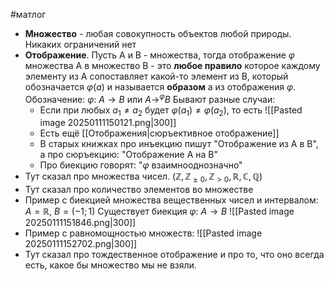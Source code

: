 #матлог 
- **Множество** - любая совокупность объектов любой природы. Никаких ограничений нет
- **Отображение**. Пусть A и B - множества, тогда отображение $\varphi$ множества A в множество B - это **любое правило** которое каждому элементу из A сопоставляет какой-то элемент из B, который обозначается $\varphi(a)$ и называется **образом** a из отображения $\varphi$.
	Обозначение:
		$\varphi: \ A \to B$ или $A \to^{\varphi} B$
	Бывают разные случаи:
	- Если при любых $a_1 \neq a_2$ будет $\varphi(a_1) \neq \varphi(a_2)$, то есть ![[Pasted image 20250111150121.png|300]]
	- Есть ещё [[Отображения|сюръективное отображение]]
	- В старых книжках про инъекцию пишут "Отображение из A в B", а про сюръекцию: "Отображение A на B"
	- Про биекцию говорят: "$\varphi$ взаимнооднозначно"
- Тут сказал про множества чисел. ($\mathbb{Z}, \mathbb{Z}_{\geq 0}, \mathbb{Z}_{> 0}, \mathbb{R}, \mathbb{C}, \mathbb{Q}$)
- Тут сказал про количество элементов во множестве
- Пример с биекцией множества вещественных чисел и интервалом:
	$A = \mathbb{R}, \ B = (-1; 1)$
	Существует биекция $\varphi: \ A \to B$
	![[Pasted image 20250111151846.png|300]]
- Пример с равномощностью множеств:
	![[Pasted image 20250111152702.png|300]]
- Тут сказал про тождественное отображение и про то, что оно всегда есть, какое бы множество мы не взяли.
